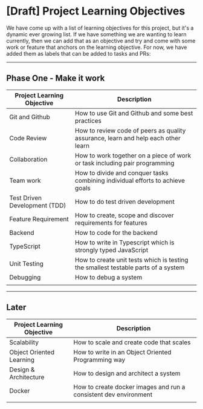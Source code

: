 # [Draft] Project Learning Objectives

We have come up with a list of learning objectives for this project, but it's a dynamic ever growing list. If we have something we are wanting to learn currently, then we can add that as an objective and try and come with some work or feature that anchors on the learning objective. For now, we have added them as labels that can be added to tasks and PRs:

---

## Phase One - Make it work

| Project Learning Objective    | Description                                                                       |
| ----------------------------- | --------------------------------------------------------------------------------- |
| Git and Github                | How to use Git and Github and some best practices                                 |
| Code Review                   | How to review code of peers as quality assurance, learn and help each other learn |
| Collaboration                 | How to work together on a piece of work or task including pair programming        |
| Team work                     | How to divide and conquer tasks combining individual efforts to achieve goals     |
| Test Driven Development (TDD) | How to do test driven development                                                 |
| Feature Requirement           | How to create, scope and discover requirements for features                       |
| Backend                       | How to code for the backend                                                       |
| TypeScript                    | How to write in Typescript which is strongly typed JavaScript                     |
| Unit Testing                  | How to create unit tests which is testing the smallest testable parts of a system |
| Debugging                     | How to debug a system                                                             |
|                               |                                                                                   |

---

## Later

| Project Learning Objective | Description                                                      |
| -------------------------- | ---------------------------------------------------------------- |
| Scalability                | How to scale and create code that scales                         |
| Object Oriented Learning   | How to write in an Object Oriented Programming way               |
| Design & Architecture      | How to design and architect a system                             |
| Docker                     | How to create docker images and run a consistent dev environment |
|                            |                                                                  |

